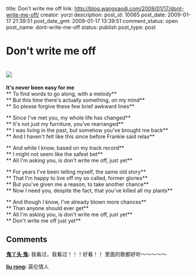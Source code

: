 title: Don't write me off
link: http://blog.wangyaodi.com/2009/01/17/dont-write-me-off/
creator: yorzi
description: 
post_id: 10065
post_date: 2009-01-17 21:39:51
post_date_gmt: 2009-01-17 13:39:51
comment_status: open
post_name: dont-write-me-off
status: publish
post_type: post

# Don't write me off

[![](https://iezecq.blu.livefilestore.com/y1m5-Zpuioy_pxgwwK5L7Prs8c1HwMFPGo5B9CiFLqv0TwKSFGfm3mGjFq6NzZwbKInmR5pLpMyvA4XNVtpMi90GMAbiImm8TMtSarzO32mKSfe3Gw10Ac8yjB8-o6uSIaCh3LvfA4JxKw/music.and.lyrics.jpg)](https://iezecq.blu.livefilestore.com/y1m5-Zpuioy_pxgwwK5L7Prs8c1HwMFPGo5B9CiFLqv0TwKSFGfm3mGjFq6NzZwbKInmR5pLpMyvA4XNVtpMi90GMAbiImm8TMtSarzO32mKSfe3Gw10Ac8yjB8-o6uSIaCh3LvfA4JxKw/music.and.lyrics.jpg)   
=================================================  
**It's never been easy for me**  
** To find words to go along, with a melody**  
** But this time there's actually something, on my mind**  
** So please forgive these few brief awkward lines**  
  
** Since I've met you, my whole life has changed**  
** It's not just my furniture, you've rearranged**  
** I was living in the past, but somehow you've brought me back**  
** And I haven't felt like this since before Frankie said relax**  
  
** And while I know, based on my track record**  
** I might not seem like the safest bet**  
** All I'm asking you, is don't write me off, just yet**  
  
** For years I've been telling myself, the same old story**  
** That I'm happy to live off my so called, former glories**  
** But you've given me a reason, to take another chance**  
** Now I need you, despite the fact, that you've killed all my plants**  
  
** And though I know, I've already blown more chances**  
** Than anyone should ever get**  
** All I'm asking you, is don't write me off, just yet**  
** Don't write me off just yet**

## Comments

**[鬼丫头 鬼](#185 "2009-01-20 22:03:11"):** 我看过，我看过！！！好看！！ 里面的歌都好听～～～～～

**[liu rong](#186 "2009-01-19 17:16:49"):** 英伦情人

